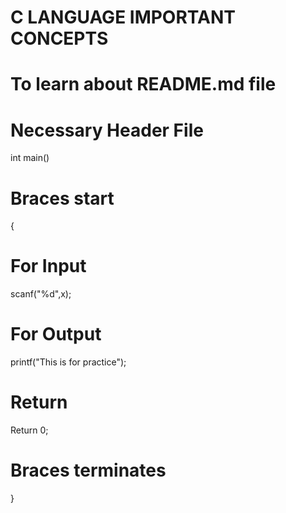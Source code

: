 # C LANGUAGE IMPORTANT CONCEPTS
# To learn about README.md file
# Necessary Header File
int main()

# Braces start
{

# For Input 
scanf("%d",x);

# For Output
printf("This is for practice");

# Return 
Return 0;

# Braces terminates

}
